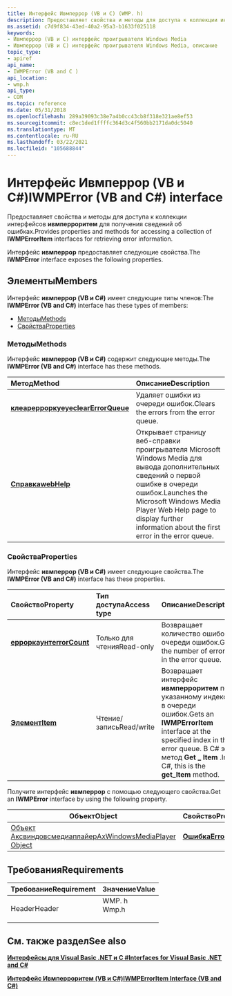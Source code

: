 ```yaml
---
title: Интерфейс Ивмперрор (VB и C) (WMP. h)
description: Предоставляет свойства и методы для доступа к коллекции интерфейсов Ивмперроритем для получения сведений об ошибках. Интерфейс Ивмперрор предоставляет следующие свойства.
ms.assetid: c7d9f834-43ed-40a2-95a3-b1633f025118
keywords:
- Ивмперрор (VB и C) интерфейс проигрывателя Windows Media
- Ивмперрор (VB и C) интерфейс проигрывателя Windows Media, описание
topic_type:
- apiref
api_name:
- IWMPError (VB and C )
api_location:
- wmp.h
api_type:
- COM
ms.topic: reference
ms.date: 05/31/2018
ms.openlocfilehash: 289a39093c38e7a4b0cc43cb8f318e321ae8ef53
ms.sourcegitcommit: c8ec1ded1ffffc364d3c4f560bb2171da0dc5040
ms.translationtype: MT
ms.contentlocale: ru-RU
ms.lasthandoff: 03/22/2021
ms.locfileid: "105688844"
---
```

# <a name="iwmperror-vb-and-c-interface"></a><span data-ttu-id="08faa-105">Интерфейс Ивмперрор (VB и C#)</span><span class="sxs-lookup"><span data-stu-id="08faa-105">IWMPError (VB and C#) interface</span></span>

<span data-ttu-id="08faa-106">Предоставляет свойства и методы для доступа к коллекции интерфейсов **ивмперроритем** для получения сведений об ошибках.</span><span class="sxs-lookup"><span data-stu-id="08faa-106">Provides properties and methods for accessing a collection of **IWMPErrorItem** interfaces for retrieving error information.</span></span>

<span data-ttu-id="08faa-107">Интерфейс **ивмперрор** предоставляет следующие свойства.</span><span class="sxs-lookup"><span data-stu-id="08faa-107">The **IWMPError** interface exposes the following properties.</span></span>

## <a name="members"></a><span data-ttu-id="08faa-108">Элементы</span><span class="sxs-lookup"><span data-stu-id="08faa-108">Members</span></span>

<span data-ttu-id="08faa-109">Интерфейс **ивмперрор (VB и C#)** имеет следующие типы членов:</span><span class="sxs-lookup"><span data-stu-id="08faa-109">The **IWMPError (VB and C#)** interface has these types of members:</span></span>

-   [<span data-ttu-id="08faa-110">Методы</span><span class="sxs-lookup"><span data-stu-id="08faa-110">Methods</span></span>](#methods)
-   [<span data-ttu-id="08faa-111">Свойства</span><span class="sxs-lookup"><span data-stu-id="08faa-111">Properties</span></span>](#properties)

### <a name="methods"></a><span data-ttu-id="08faa-112">Методы</span><span class="sxs-lookup"><span data-stu-id="08faa-112">Methods</span></span>

<span data-ttu-id="08faa-113">Интерфейс **ивмперрор (VB и C#)** содержит следующие методы.</span><span class="sxs-lookup"><span data-stu-id="08faa-113">The **IWMPError (VB and C#)** interface has these methods.</span></span>



| <span data-ttu-id="08faa-114">Метод</span><span class="sxs-lookup"><span data-stu-id="08faa-114">Method</span></span>                                                                         | <span data-ttu-id="08faa-115">Описание</span><span class="sxs-lookup"><span data-stu-id="08faa-115">Description</span></span>                                                                                                                                   |
|:-------------------------------------------------------------------------------|:----------------------------------------------------------------------------------------------------------------------------------------------|
| [<span data-ttu-id="08faa-116">**клеарерроркуеуе**</span><span class="sxs-lookup"><span data-stu-id="08faa-116">**clearErrorQueue**</span></span>](wmplibiwmperror-iwmperror-clearerrorqueue--vb-and-c.md) | <span data-ttu-id="08faa-117">Удаляет ошибки из очереди ошибок.</span><span class="sxs-lookup"><span data-stu-id="08faa-117">Clears the errors from the error queue.</span></span><br/>                                                                                            |
| [<span data-ttu-id="08faa-118">**Справка**</span><span class="sxs-lookup"><span data-stu-id="08faa-118">**webHelp**</span></span>](wmplibiwmperror-iwmperror-webhelp--vb-and-c.md)                 | <span data-ttu-id="08faa-119">Открывает страницу веб-справки проигрывателя Microsoft Windows Media для вывода дополнительных сведений о первой ошибке в очереди ошибок.</span><span class="sxs-lookup"><span data-stu-id="08faa-119">Launches the Microsoft Windows Media Player Web Help page to display further information about the first error in the error queue.</span></span><br/> |



 

### <a name="properties"></a><span data-ttu-id="08faa-120">Свойства</span><span class="sxs-lookup"><span data-stu-id="08faa-120">Properties</span></span>

<span data-ttu-id="08faa-121">Интерфейс **ивмперрор (VB и C#)** имеет следующие свойства.</span><span class="sxs-lookup"><span data-stu-id="08faa-121">The **IWMPError (VB and C#)** interface has these properties.</span></span>



| <span data-ttu-id="08faa-122">Свойство</span><span class="sxs-lookup"><span data-stu-id="08faa-122">Property</span></span>                                                                        | <span data-ttu-id="08faa-123">Тип доступа</span><span class="sxs-lookup"><span data-stu-id="08faa-123">Access type</span></span>           | <span data-ttu-id="08faa-124">Описание</span><span class="sxs-lookup"><span data-stu-id="08faa-124">Description</span></span>                                                                                                                         |
|:--------------------------------------------------------------------------------|:----------------------|:------------------------------------------------------------------------------------------------------------------------------------|
| [<span data-ttu-id="08faa-125">**ерроркаунт**</span><span class="sxs-lookup"><span data-stu-id="08faa-125">**errorCount**</span></span>](wmplibiwmperror-iwmperror-errorcount--vb-and-c.md)<br/> | <span data-ttu-id="08faa-126">Только для чтения</span><span class="sxs-lookup"><span data-stu-id="08faa-126">Read-only</span></span><br/>  | <span data-ttu-id="08faa-127">Возвращает количество ошибок в очереди ошибок.</span><span class="sxs-lookup"><span data-stu-id="08faa-127">Gets the number of errors in the error queue.</span></span><br/>                                                                            |
| [<span data-ttu-id="08faa-128">**Элемент**</span><span class="sxs-lookup"><span data-stu-id="08faa-128">**Item**</span></span>](iwmperror-item--vb-and-c.md)<br/>                             | <span data-ttu-id="08faa-129">Чтение/запись</span><span class="sxs-lookup"><span data-stu-id="08faa-129">Read/write</span></span><br/> | <span data-ttu-id="08faa-130">Возвращает интерфейс **ивмперроритем** по указанному индексу в очереди ошибок.</span><span class="sxs-lookup"><span data-stu-id="08faa-130">Gets an **IWMPErrorItem** interface at the specified index in the error queue.</span></span> <span data-ttu-id="08faa-131">В C# это метод **Get \_ Item** .</span><span class="sxs-lookup"><span data-stu-id="08faa-131">In C#, this is the **get\_Item** method.</span></span><br/> |



 

<span data-ttu-id="08faa-132">Получите интерфейс **ивмперрор** с помощью следующего свойства.</span><span class="sxs-lookup"><span data-stu-id="08faa-132">Get an **IWMPError** interface by using the following property.</span></span>



| <span data-ttu-id="08faa-133">Объект</span><span class="sxs-lookup"><span data-stu-id="08faa-133">Object</span></span>                                                                   | <span data-ttu-id="08faa-134">Свойство</span><span class="sxs-lookup"><span data-stu-id="08faa-134">Property</span></span>                                                       |
|--------------------------------------------------------------------------|----------------------------------------------------------------|
| [<span data-ttu-id="08faa-135">Объект Аксвиндовсмедиаплайер</span><span class="sxs-lookup"><span data-stu-id="08faa-135">AxWindowsMediaPlayer Object</span></span>](axwindowsmediaplayer-object--vb-and-c.md) | [<span data-ttu-id="08faa-136">**Ошибка**</span><span class="sxs-lookup"><span data-stu-id="08faa-136">**Error**</span></span>](axwmplib-axwindowsmediaplayer-error--vb-and-c.md) |



 

## <a name="requirements"></a><span data-ttu-id="08faa-137">Требования</span><span class="sxs-lookup"><span data-stu-id="08faa-137">Requirements</span></span>



| <span data-ttu-id="08faa-138">Требование</span><span class="sxs-lookup"><span data-stu-id="08faa-138">Requirement</span></span> | <span data-ttu-id="08faa-139">Значение</span><span class="sxs-lookup"><span data-stu-id="08faa-139">Value</span></span> |
|-------------------|----------------------------------------------------------------------------------|
| <span data-ttu-id="08faa-140">Header</span><span class="sxs-lookup"><span data-stu-id="08faa-140">Header</span></span><br/> | <dl> <span data-ttu-id="08faa-141"><dt>WMP. h</dt></span><span class="sxs-lookup"><span data-stu-id="08faa-141"><dt>Wmp.h</dt></span></span> </dl> |



## <a name="see-also"></a><span data-ttu-id="08faa-142">См. также раздел</span><span class="sxs-lookup"><span data-stu-id="08faa-142">See also</span></span>

<dl> <dt>

[<span data-ttu-id="08faa-143">**Интерфейсы для Visual Basic .NET и C #**</span><span class="sxs-lookup"><span data-stu-id="08faa-143">**Interfaces for Visual Basic .NET and C#**</span></span>](interfaces-for-visual-basic--net-and-c.md)
</dt> <dt>

[<span data-ttu-id="08faa-144">**Интерфейс Ивмперроритем (VB и C#)**</span><span class="sxs-lookup"><span data-stu-id="08faa-144">**IWMPErrorItem Interface (VB and C#)**</span></span>](iwmperroritem--vb-and-c.md)
</dt> </dl>

 

 





